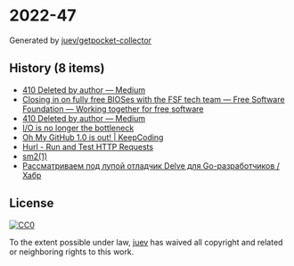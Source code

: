 # 2022-47

Generated by [juev/getpocket-collector](https://github.com/juev/getpocket-collector)

## History (8 items)

- [410 Deleted by author — Medium](https://medium.com/@kris-nova/experimenting-with-federation-and-migrating-accounts-eae61a688c3c)
- [Closing in on fully free BIOSes with the FSF tech team — Free Software Foundation — Working together for free software](https://www.fsf.org/blogs/sysadmin/closing-in-on-fully-free-bioses-with-the-fsf-tech-team)
- [410 Deleted by author — Medium](https://medium.com/@kris-nova/hachyderm-infrastructure-74f518bc7472)
- [I/O is no longer the bottleneck](https://benhoyt.com/writings/io-is-no-longer-the-bottleneck/)
- [Oh My GitHub 1.0 is out! | KeepCoding](https://en.liujiacai.net/2022/11/26/oh-my-github-1-0/)
- [Hurl - Run and Test HTTP Requests](https://hurl.dev/index.html)
- [sm2(1)](https://len.falken.directory/code/sm2.git/)
- [Рассматриваем под лупой отладчик Delve для Go-разработчиков / Хабр](https://habr.com/ru/companies/ozontech/articles/701198/)

## License

[![CC0](https://mirrors.creativecommons.org/presskit/buttons/88x31/svg/cc-zero.svg)](https://creativecommons.org/publicdomain/zero/1.0/)

To the extent possible under law, [juev](https://github.com/juev) has waived all copyright and related or neighboring rights to this work.
